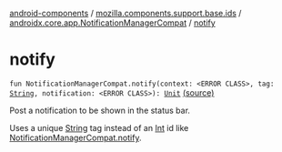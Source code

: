 [android-components](../../index.md) / [mozilla.components.support.base.ids](../index.md) / [androidx.core.app.NotificationManagerCompat](index.md) / [notify](./notify.md)

# notify

`fun NotificationManagerCompat.notify(context: <ERROR CLASS>, tag: `[`String`](https://kotlinlang.org/api/latest/jvm/stdlib/kotlin/-string/index.html)`, notification: <ERROR CLASS>): `[`Unit`](https://kotlinlang.org/api/latest/jvm/stdlib/kotlin/-unit/index.html) [(source)](https://github.com/mozilla-mobile/android-components/blob/master/components/support/base/src/main/java/mozilla/components/support/base/ids/NotificationIds.kt#L55)

Post a notification to be shown in the status bar.

Uses a unique [String](https://kotlinlang.org/api/latest/jvm/stdlib/kotlin/-string/index.html) tag instead of an [Int](https://kotlinlang.org/api/latest/jvm/stdlib/kotlin/-int/index.html) id like [NotificationManagerCompat.notify](#).

